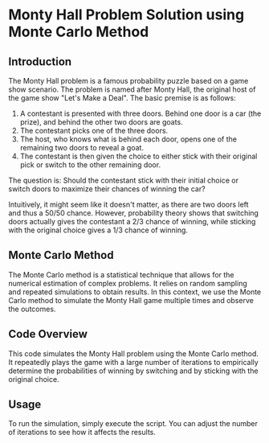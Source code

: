 # Monty Hall Problem Solution using Monte Carlo Method

## Introduction

The Monty Hall problem is a famous probability puzzle based on a game show scenario. The problem is named after Monty Hall, the original host of the game show "Let's Make a Deal". The basic premise is as follows:

1. A contestant is presented with three doors. Behind one door is a car (the prize), and behind the other two doors are goats.
2. The contestant picks one of the three doors.
3. The host, who knows what is behind each door, opens one of the remaining two doors to reveal a goat.
4. The contestant is then given the choice to either stick with their original pick or switch to the other remaining door.

The question is: Should the contestant stick with their initial choice or switch doors to maximize their chances of winning the car?

Intuitively, it might seem like it doesn't matter, as there are two doors left and thus a 50/50 chance. However, probability theory shows that switching doors actually gives the contestant a 2/3 chance of winning, while sticking with the original choice gives a 1/3 chance of winning.

## Monte Carlo Method

The Monte Carlo method is a statistical technique that allows for the numerical estimation of complex problems. It relies on random sampling and repeated simulations to obtain results. In this context, we use the Monte Carlo method to simulate the Monty Hall game multiple times and observe the outcomes.

## Code Overview

This code simulates the Monty Hall problem using the Monte Carlo method. It repeatedly plays the game with a large number of iterations to empirically determine the probabilities of winning by switching and by sticking with the original choice.

## Usage

To run the simulation, simply execute the script. You can adjust the number of iterations to see how it affects the results.
